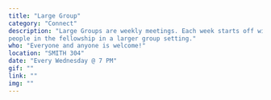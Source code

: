 ```yaml
---
title: "Large Group"
category: "Connect"
description: "Large Groups are weekly meetings. Each week starts off with icebreakers and a time of worship, usually followed by a message related to the quarterly subtheme delivered by a speaker. We also have post Large Groups where brothers and sisters can get to know each other more through hangouts, conversation, and/or games. This is a great place to meet a lot of
people in the fellowship in a larger group setting."
who: "Everyone and anyone is welcome!"
location: "SMITH 304"
date: "Every Wednesday @ 7 PM"
gif: ""
link: ""
img: ""
---
```


